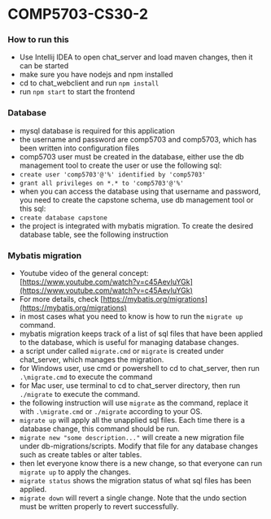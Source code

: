# COMP5703-CS30-2

### How to run this
* Use Intellij IDEA to open chat_server and load maven changes, then it can be started
* make sure you have nodejs and npm installed
* cd to chat_webclient and run `npm install`
* run `npm start` to start the frontend

### Database
* mysql database is required for this application
* the username and password are comp5703 and comp5703, which has been written into configuration files
* comp5703 user must be created in the database, either use the db management tool to create the user or use the following sql:
* `create user 'comp5703'@'%' identified by 'comp5703'`
* `grant all privileges on *.* to 'comp5703'@'%'`
* when you can access the database using that username and password, you need to create the capstone schema, use db management tool or this sql:
* `create database capstone`
* the project is integrated with mybatis migration. To create the desired database table, see the following instruction

### Mybatis migration
* Youtube video of the general concept: [https://www.youtube.com/watch?v=c45AevIuYGk](https://www.youtube.com/watch?v=c45AevIuYGk)
* For more details, check [https://mybatis.org/migrations](https://mybatis.org/migrations)
* in most cases what you need to know is how to run the `migrate up` command.
* mybatis migration keeps track of a list of sql files that have been applied to the database, which is useful for managing database changes.
* a script under called `migrate.cmd` or `migrate` is created under chat_server, which manages the migration.
* for Windows user, use cmd or powershell to cd to chat_server, then run `.\migrate.cmd` to execute the command
* for Mac user, use terminal to cd to chat_server directory, then run `./migrate` to execute the command.
* the following instruction will use `migrate` as the command, replace it with `.\migrate.cmd` or `./migrate` according to your OS.
* `migrate up` will apply all the unapplied sql files. Each time there is a database change, this command should be run.
* `migrate new "some description..."` will create a new migration file under db-migrations/scripts. Modify that file for any database changes such as create tables or alter tables.
* then let everyone know there is a new change, so that everyone can run `migrate up` to apply the changes.
* `migrate status` shows the migration status of what sql files has been applied.
* `migrate down` will revert a single change. Note that the undo section must be written properly to revert successfully.
